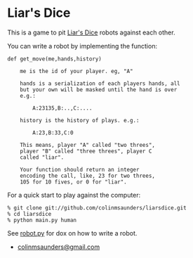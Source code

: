 Liar's Dice
===========

This is a game to pit [Liar's Dice][1] robots against each other.

You can write a robot by implementing the function:

    def get_move(me,hands,history) 

        me is the id of your player. eg, "A"

        hands is a serialization of each players hands, all 
        but your own will be masked until the hand is over
        e.g.:
            
            A:23135,B:..,C:....

        history is the history of plays. e.g.:

            A:23,B:33,C:0

        This means, player "A" called "two threes",
        player "B" called "three threes", player C 
        called "liar".

        Your function should return an integer 
        encoding the call, like, 23 for two threes,
        105 for 10 fives, or 0 for "liar".

For a quick start to play against the computer:

    % git clone git://github.com/colinmsaunders/liarsdice.git
    % cd liarsdice
    % python main.py human

See [robot.py][2] for dox on how to write a robot.

- colinmsaunders@gmail.com

[1]: http://en.wikipedia.org/wiki/Liar's_dice
[2]: https://github.com/colinmsaunders/liarsdice/blob/master/robot.py
